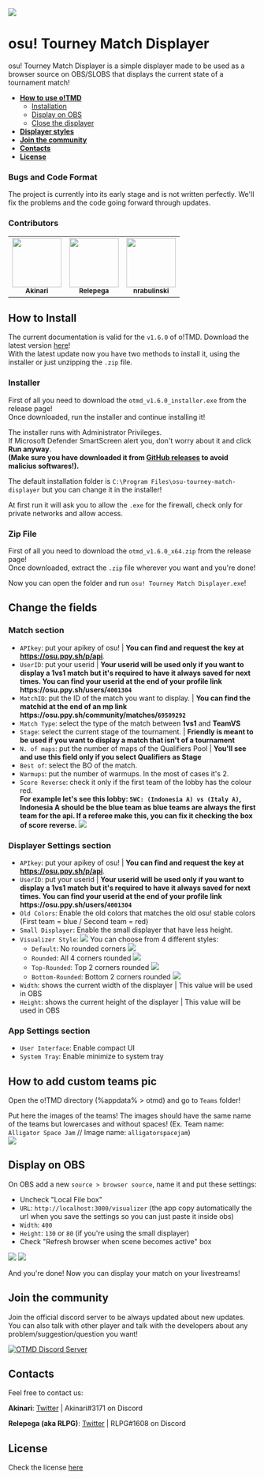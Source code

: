 <img src="https://akinariosu.s-ul.eu/2zvhZbVV">

# osu! Tourney Match Displayer

osu! Tourney Match Displayer is a simple displayer made to be used as a browser source on OBS/SLOBS that displays the current state of a tournament match!

-   <b>[How to use o!TMD](https://github.com/AkinariHex/oTMD#how-to-use-otmd)</b>
    -   [Installation](https://github.com/AkinariHex/oTMD#installation)
    -   [Display on OBS](https://github.com/AkinariHex/oTMD#display-on-obs)
    -   [Close the displayer](https://github.com/AkinariHex/oTMD#close-the-displayer)
-   <b>[Displayer styles](https://github.com/AkinariHex/oTMD#displayer-styles)</b>
-   <b>[Join the community](https://github.com/AkinariHex/oTMD#join-the-community)</b>
-   <b>[Contacts](https://github.com/AkinariHex/oTMD#contacts)</b>
-   <b>[License](https://github.com/AkinariHex/oTMD#license)</b>

### Bugs and Code Format

The project is currently into its early stage and is not written perfectly. We'll fix the problems and the code going forward through updates.

### Contributors

<table>
  <tr>
    <td align="center"><a href="https://github.com/AkinariHex"><img src="https://avatars.githubusercontent.com/u/28952344?v=3" width="100px;" alt=""/><br /><sub><b>Akinari</b>         </sub></a></td>
    <td align="center"><a href="https://github.com/Relepega"><img src="https://avatars.githubusercontent.com/u/33182302?v=3" width="100px;" alt=""/><br /><sub><b>Relepega</b>         </sub></a></td>
      <td align="center"><a href="https://github.com/nrabulinski"><img src="https://avatars.githubusercontent.com/u/24574288?v=3" width="100px;" alt=""/><br /><sub><b>nrabulinski</b></sub></a></td>
 </tr>
</table>

## How to Install

The current documentation is valid for the `v1.6.0` of o!TMD. Download the latest version [here](https://github.com/AkinariHex/oTMD/releases/latest)!<br>
With the latest update now you have two methods to install it, using the installer or just unzipping the `.zip` file.

### Installer

First of all you need to download the `otmd_v1.6.0_installer.exe` from the release page!<br>
Once downloaded, run the installer and continue installing it!

The installer runs with Administrator Privileges.<br>
If Microsoft Defender SmartScreen alert you, don't worry about it and click <b>Run anyway</b>.<br>
<b>(Make sure you have downloaded it from [GitHub releases](https://github.com/AkinariHex/oTMD/releases/latest) to avoid malicius softwares!).</b>

The default installation folder is `C:\Program Files\osu-tourney-match-displayer` but you can change it in the installer!

At first run it will ask you to allow the ``.exe`` for the firewall, check only for private networks and allow access.

### Zip File

First of all you need to download the `otmd_v1.6.0_x64.zip` from the release page!<br>
Once downloaded, extract the ``.zip`` file wherever you want and you're done!

Now you can open the folder and run `osu! Tourney Match Displayer.exe`!

## Change the fields

### Match section

-   `APIkey`: put your apikey of osu! | **You can find and request the key at https://osu.ppy.sh/p/api**.
-   `UserID`: put your userid | **Your userid will be used only if you want to display a 1vs1 match but it's required to have it always saved for next times. You can find your userid at the end of your profile link https&#58;//osu.ppy.sh/users/`4001304`**
-   `MatchID`: put the ID of the match you want to display. | **You can find the matchid at the end of an mp link https&#58;//osu.ppy.sh/community/matches/`69509292`**
-   `Match Type`: select the type of the match between **1vs1** and **TeamVS**
-   `Stage`: select the current stage of the tournament. | **Friendly is meant to be used if you want to display a match that isn't of a tournament**
-   `N. of maps`: put the number of maps of the Qualifiers Pool | **You'll see and use this field only if you select Qualifiers as Stage**
-   `Best of`: select the BO of the match.
-   `Warmups`: put the number of warmups. In the most of cases it's 2.
-   `Score Reverse`: check it only if the first team of the lobby has the colour red.<br>**For example let's see this lobby: `5WC: (Indonesia A) vs (Italy A)`, Indonesia A should be the blue team as blue teams are always the first team for the api. If a referee make this, you can fix it checking the box of score reverse.**
    <img src="https://akinariosu.s-ul.eu/LU90Cq05">

### Displayer Settings section

-   `APIkey`: put your apikey of osu! | **You can find and request the key at https://osu.ppy.sh/p/api**.
-   `UserID`: put your userid | **Your userid will be used only if you want to display a 1vs1 match but it's required to have it always saved for next times. You can find your userid at the end of your profile link https&#58;//osu.ppy.sh/users/`4001304`**
-   `Old Colors`: Enable the old colors that matches the old osu! stable colors (First team = blue / Second team = red)
-   `Small Displayer`: Enable the small displayer that have less height.
-   `Visualizer Style`: <img src="https://akinariosu.s-ul.eu/dmQD6Z4J">
    You can choose from 4 different styles:
    * `Default`: No rounded corners <img src="https://akinariosu.s-ul.eu/PMSB7638">
    * `Rounded`: All 4 corners rounded  <img src="https://akinariosu.s-ul.eu/7j4nClSu">
    * `Top-Rounded`: Top 2 corners rounded  <img src="https://akinariosu.s-ul.eu/6GWWbzZ4">
    * `Bottom-Rounded`: Bottom 2 corners rounded    <img src="https://akinariosu.s-ul.eu/gU7hWChk">
-   `Width`: shows the current width of the displayer | This value will be used in OBS
-   `Height`: shows the current height of the displayer | This value will be used in OBS

### App Settings section
-   `User Interface`: Enable compact UI
-   `System Tray`: Enable minimize to system tray

## How to add custom teams pic

Open the o!TMD directory (%appdata% > otmd) and go to `Teams` folder!<br>

Put here the images of the teams! The images should have the same name of the teams but lowercases and without spaces! (Ex. Team name: `Alligator Space Jam` // Image name: `alligatorspacejam`)<br /><img src="https://akinariosu.s-ul.eu/lYl1RZLQ">
 
 ## Display on OBS
 
 On OBS add a new ``source > browser source``, name it and put these settings:
 * Uncheck "Local File box"
 * ``URL``: ``http://localhost:3000/visualizer`` (the app copy automatically the url when you save the settings so you can just paste it inside obs)
 * ``Width``: ``400`` 
 * ``Height``: ``130`` or ``80`` (if you're using the small displayer)
 * Check "Refresh browser when scene becomes active" box
 
 <img src="https://drive.google.com/uc?export=view&id=1BTEAz996uFtjzTXmIORPMMHJX6pOXOsV">
 <img src="https://akinariosu.s-ul.eu/m6JOryPe">
 
 And you're done! Now you can display your match on your livestreams!
 

## Join the community

Join the official discord server to be always updated about new updates. You can also talk with other player and talk with the developers about any problem/suggestion/question you want!

[![OTMD Discord Server](https://discord.com/api/guilds/775868748158337064/widget.png?style=banner3)](https://discord.gg/gf7rWj942q)

## Contacts

Feel free to contact us:

**Akinari**: [Twitter](https://twitter.com/Akinari_osu) | Akinari#3171 on Discord

**Relepega (aka RLPG)**: [Twitter](https://twitter.com/xRLPG) | RLPG#1608 on Discord

## License

Check the license [here](https://github.com/AkinariHex/oTMD/blob/main/LICENSE)
